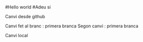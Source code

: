 
#Hello world
#Adeu si

Canvi desde github

Canvi fet al branc : primera branca
 Segon canvi : primera branca



Canvi local